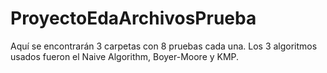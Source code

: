 # ProyectoEdaArchivosPrueba
Aquí se encontrarán 3 carpetas con 8 pruebas cada una. Los 3 algoritmos usados fueron el Naive Algorithm, Boyer-Moore y KMP.
